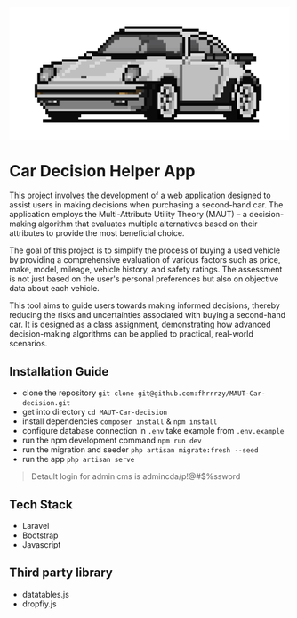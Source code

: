 <img src="pixel-car.png" align="center">

# Car Decision Helper App
This project involves the development of a web application designed to assist users in making decisions when purchasing a second-hand car. The application employs the Multi-Attribute Utility Theory (MAUT) – a decision-making algorithm that evaluates multiple alternatives based on their attributes to provide the most beneficial choice.

The goal of this project is to simplify the process of buying a used vehicle by providing a comprehensive evaluation of various factors such as price, make, model, mileage, vehicle history, and safety ratings. The assessment is not just based on the user's personal preferences but also on objective data about each vehicle.

This tool aims to guide users towards making informed decisions, thereby reducing the risks and uncertainties associated with buying a second-hand car. It is designed as a class assignment, demonstrating how advanced decision-making algorithms can be applied to practical, real-world scenarios.


## Installation Guide
- clone the repository `git clone git@github.com:fhrrrzy/MAUT-Car-decision.git`
- get into directory `cd MAUT-Car-decision`
- install dependencies `composer install` & `npm install`
- configure database connection in `.env` take example from `.env.example`
- run the npm development command `npm run dev`
- run the migration and seeder `php artisan migrate:fresh --seed`
- run the app `php artisan serve`   

> Detault login for admin cms is admincda/p!@#$%ssword

## Tech Stack
- Laravel
- Bootstrap
- Javascript

## Third party library
- datatables.js
- dropfiy.js
